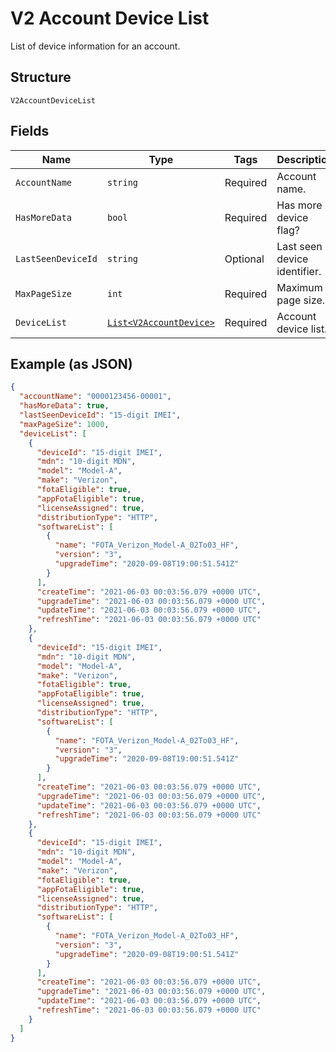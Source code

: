 
# V2 Account Device List

List of device information for an account.

## Structure

`V2AccountDeviceList`

## Fields

| Name | Type | Tags | Description |
|  --- | --- | --- | --- |
| `AccountName` | `string` | Required | Account name. |
| `HasMoreData` | `bool` | Required | Has more device flag? |
| `LastSeenDeviceId` | `string` | Optional | Last seen device identifier. |
| `MaxPageSize` | `int` | Required | Maximum page size. |
| `DeviceList` | [`List<V2AccountDevice>`](../../doc/models/v2-account-device.md) | Required | Account device list. |

## Example (as JSON)

```json
{
  "accountName": "0000123456-00001",
  "hasMoreData": true,
  "lastSeenDeviceId": "15-digit IMEI",
  "maxPageSize": 1000,
  "deviceList": [
    {
      "deviceId": "15-digit IMEI",
      "mdn": "10-digit MDN",
      "model": "Model-A",
      "make": "Verizon",
      "fotaEligible": true,
      "appFotaEligible": true,
      "licenseAssigned": true,
      "distributionType": "HTTP",
      "softwareList": [
        {
          "name": "FOTA_Verizon_Model-A_02To03_HF",
          "version": "3",
          "upgradeTime": "2020-09-08T19:00:51.541Z"
        }
      ],
      "createTime": "2021-06-03 00:03:56.079 +0000 UTC",
      "upgradeTime": "2021-06-03 00:03:56.079 +0000 UTC",
      "updateTime": "2021-06-03 00:03:56.079 +0000 UTC",
      "refreshTime": "2021-06-03 00:03:56.079 +0000 UTC"
    },
    {
      "deviceId": "15-digit IMEI",
      "mdn": "10-digit MDN",
      "model": "Model-A",
      "make": "Verizon",
      "fotaEligible": true,
      "appFotaEligible": true,
      "licenseAssigned": true,
      "distributionType": "HTTP",
      "softwareList": [
        {
          "name": "FOTA_Verizon_Model-A_02To03_HF",
          "version": "3",
          "upgradeTime": "2020-09-08T19:00:51.541Z"
        }
      ],
      "createTime": "2021-06-03 00:03:56.079 +0000 UTC",
      "upgradeTime": "2021-06-03 00:03:56.079 +0000 UTC",
      "updateTime": "2021-06-03 00:03:56.079 +0000 UTC",
      "refreshTime": "2021-06-03 00:03:56.079 +0000 UTC"
    },
    {
      "deviceId": "15-digit IMEI",
      "mdn": "10-digit MDN",
      "model": "Model-A",
      "make": "Verizon",
      "fotaEligible": true,
      "appFotaEligible": true,
      "licenseAssigned": true,
      "distributionType": "HTTP",
      "softwareList": [
        {
          "name": "FOTA_Verizon_Model-A_02To03_HF",
          "version": "3",
          "upgradeTime": "2020-09-08T19:00:51.541Z"
        }
      ],
      "createTime": "2021-06-03 00:03:56.079 +0000 UTC",
      "upgradeTime": "2021-06-03 00:03:56.079 +0000 UTC",
      "updateTime": "2021-06-03 00:03:56.079 +0000 UTC",
      "refreshTime": "2021-06-03 00:03:56.079 +0000 UTC"
    }
  ]
}
```

